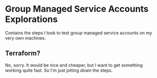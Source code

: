 # Group Managed Service Accounts Explorations
Contains the steps I took to test group managed service accounts on my very own machines.

## Terraform?
No, sorry. It would be nice and cheaper, but I want to get something working
quite fast. So I'm just jotting down the steps.


